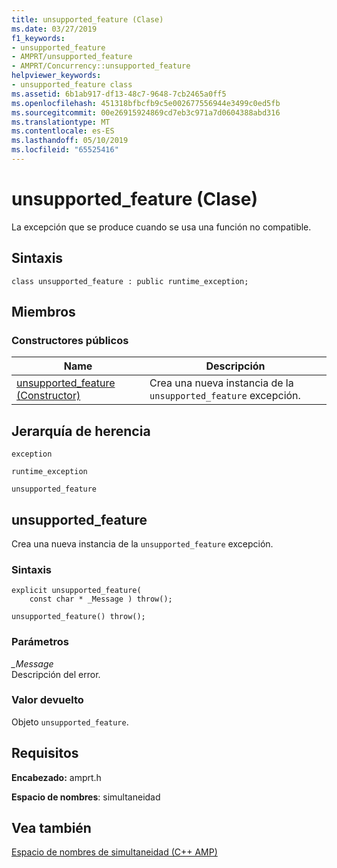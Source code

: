 ```yaml
---
title: unsupported_feature (Clase)
ms.date: 03/27/2019
f1_keywords:
- unsupported_feature
- AMPRT/unsupported_feature
- AMPRT/Concurrency::unsupported_feature
helpviewer_keywords:
- unsupported_feature class
ms.assetid: 6b1ab917-df13-48c7-9648-7cb2465a0ff5
ms.openlocfilehash: 451318bfbcfb9c5e002677556944e3499c0ed5fb
ms.sourcegitcommit: 00e26915924869cd7eb3c971a7d0604388abd316
ms.translationtype: MT
ms.contentlocale: es-ES
ms.lasthandoff: 05/10/2019
ms.locfileid: "65525416"
---
```

# <a name="unsupportedfeature-class"></a>unsupported_feature (Clase)

La excepción que se produce cuando se usa una función no compatible.

## <a name="syntax"></a>Sintaxis

```
class unsupported_feature : public runtime_exception;
```

## <a name="members"></a>Miembros

### <a name="public-constructors"></a>Constructores públicos

|Name|Descripción|
|----------|-----------------|
|[unsupported_feature (Constructor)](#unsupported_feature)|Crea una nueva instancia de la `unsupported_feature` excepción.|

## <a name="inheritance-hierarchy"></a>Jerarquía de herencia

`exception`

`runtime_exception`

`unsupported_feature`

## <a name="unsupported_feature"></a> unsupported_feature

  Crea una nueva instancia de la `unsupported_feature` excepción.

### <a name="syntax"></a>Sintaxis

```
explicit unsupported_feature(
    const char * _Message ) throw();

unsupported_feature() throw();
```

### <a name="parameters"></a>Parámetros

*_Message*<br/>
Descripción del error.

### <a name="return-value"></a>Valor devuelto

Objeto `unsupported_feature`.

## <a name="requirements"></a>Requisitos

**Encabezado:** amprt.h

**Espacio de nombres**: simultaneidad

## <a name="see-also"></a>Vea también

[Espacio de nombres de simultaneidad (C++ AMP)](concurrency-namespace-cpp-amp.md)
